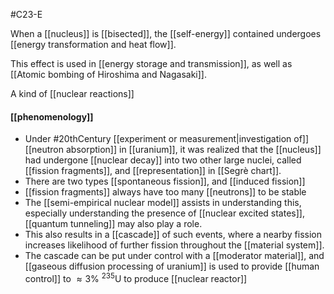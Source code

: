 #C23-E 

When a [[nucleus]] is [[bisected]], the [[self-energy]] contained undergoes [[energy transformation and heat flow]].

This effect is used in [[energy storage and transmission]], as well as [[Atomic bombing of Hiroshima and Nagasaki]].

A kind of [[nuclear reactions]]

#### [[phenomenology]]
- Under #20thCentury  [[experiment or measurement|investigation of]] [[neutron absorption]] in [[uranium]], it was realized that the [[nucleus]] had undergone [[nuclear decay]] into two other large nuclei, called [[fission fragments]], and [[representation]] in [[Segrè chart]].
- There are two types [[spontaneous fission]], and [[induced fission]]
- [[fission fragments]] always have too many [[neutrons]] to be stable
- The [[semi-empirical nuclear model]] assists in understanding this, especially understanding the presence of [[nuclear excited states]], [[quantum tunneling]] may also play a role.
- This also results in a [[cascade]] of such events, where a nearby fission increases likelihood of further fission throughout the [[material system]].
- The cascade can be put under control with a [[moderator material]], and [[gaseous diffusion processing of uranium]] is used to provide [[human control]] to $\approx 3\%$ ${}^{235}\text{U}$ to produce [[nuclear reactor]]